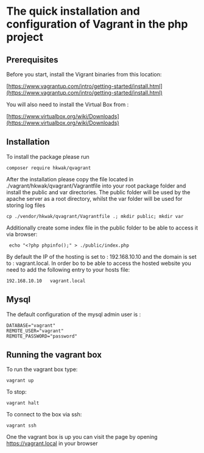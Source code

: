 # The quick installation and configuration of Vagrant in the php project

## Prerequisites

Before you start, install the Vigrant binaries from this location:
 
 [https://www.vagrantup.com/intro/getting-started/install.html](https://www.vagrantup.com/intro/getting-started/install.html)
 
 You will also need to install the Virtual Box from : 
 
 [https://www.virtualbox.org/wiki/Downloads](https://www.virtualbox.org/wiki/Downloads)
 
 ## Installation

To install the package please run

```
composer require hkwak/qvagrant
```

After the installation please copy the file located in ./vagrant/hkwak/qvagrant/Vagrantfile into your root package folder
and install the public and var directories.
The public folder will be used by the apache server as a root directory, whilst the var folder will be used for storing log files 

```
cp ./vendor/hkwak/qvagrant/Vagrantfile .; mkdir public; mkdir var
``` 
Additionally create some index file in the public folder to be able to access it via browser:

```
 echo "<?php phpinfo();" > ./public/index.php
```

By default the IP of the hosting is set to : 192.168.10.10 and the domain is set to : vagrant.local.
In order bo to be able to access the hosted website you need to add the following entry to your hosts file:

```
192.168.10.10   vagrant.local
```

## Mysql

The default configuration of the mysql admin user is :

```
DATABASE="vagrant"
REMOTE_USER="vagrant"
REMOTE_PASSWORD="password"
```

## Running the vagrant box
To run the vagrant box type:
```
vagrant up
```
To stop: 
```
vagrant halt
```
To connect to the box via ssh:
```
vagrant ssh
```

One the vagrant box is up you can visit the page by opening https://vagrant.local in your browser

 
 
 
